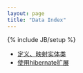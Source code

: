 ```yaml
---
layout: page
title: "Data Index"
---
```

{% include JB/setup %}

* [定义、映射实体类](/data/mapping.html)
* [使用hibernate扩展](/data/jpa_hibernate.html)
